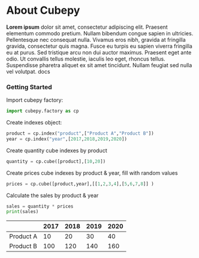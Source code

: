 # About Cubepy

**Lorem ipsum** dolor sit amet, consectetur adipiscing elit. Praesent elementum commodo pretium. Nullam bibendum congue sapien in ultricies. Pellentesque nec consequat nulla. Vivamus eros nibh, gravida at fringilla gravida, consectetur quis magna. Fusce eu turpis eu sapien viverra fringilla eu at purus. Sed tristique arcu non dui auctor maximus. Praesent eget ante odio. Ut convallis tellus molestie, iaculis leo eget, rhoncus tellus. Suspendisse pharetra aliquet ex sit amet tincidunt. Nullam feugiat sed nulla vel volutpat. docs





### Getting Started

Import cubepy factory:
```python
import cubepy.factory as cp
```
 
Create indexes object:
```python
product = cp.index("product",["Product A","Product B"])
year = cp.index("year",[2017,2018,2019,2020])
```

Create quantity cube indexes by product

```python
quantity = cp.cube([product],[10,20])
```
Create prices cube indexes by product & year, fill with random values

```python
prices = cp.cube([product,year],[[1,2,3,4],[5,6,7,8]] )
```

Calculate the sales by product & year

```python
sales = quantity * prices
print(sales)
```

|  |2017|2018|2019|2020|
|--|--|--|--|--|
|Product A|  10|  20|  30|  40|
|Product B|  100|  120|  140| 160|


<!--stackedit_data:
eyJoaXN0b3J5IjpbLTExNDk2MDI1MjUsLTY1ODA1MzAwMCwxMz
kyOTMzODg0LDE2MTk1ODk3NSwxNTQ0MDA2NDEsLTEyNjc3MDU5
NjcsLTI0MzgyMDMyOCwxNDIyMTc0NDA2LC0xMzAzNDA0NTE4LD
Q2NjIyNDI2MCw5MDE1MzgwOTYsMjY4MjE0NjM2XX0=
-->